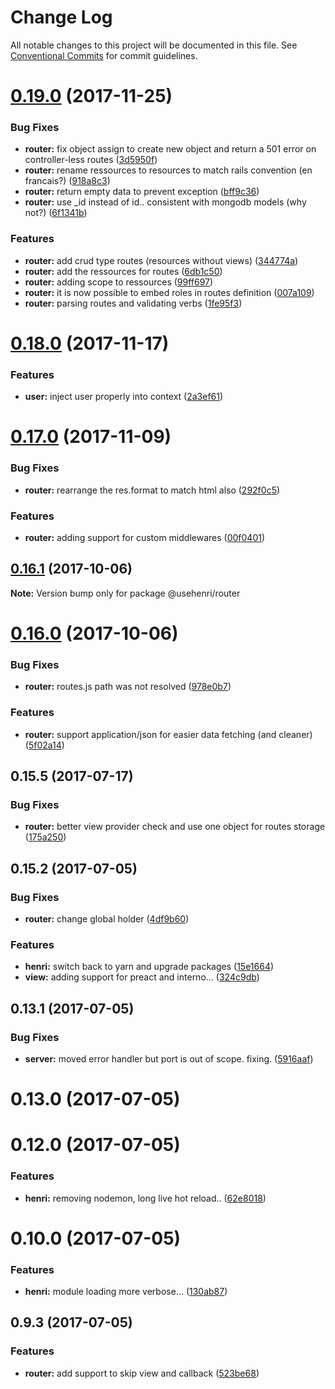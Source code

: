 # Change Log

All notable changes to this project will be documented in this file.
See [Conventional Commits](https://conventionalcommits.org) for commit guidelines.

<a name="0.19.0"></a>
# [0.19.0](https://github.com/usehenri/henri/compare/v0.18.0...v0.19.0) (2017-11-25)


### Bug Fixes

* **router:** fix object assign to create new object and return a 501 error on controller-less routes ([3d5950f](https://github.com/usehenri/henri/commit/3d5950f))
* **router:** rename ressources to resources to match rails convention (en francais?) ([918a8c3](https://github.com/usehenri/henri/commit/918a8c3))
* **router:** return empty data to prevent exception ([bff9c36](https://github.com/usehenri/henri/commit/bff9c36))
* **router:** use _id instead of id.. consistent with mongodb models (why not?) ([6f1341b](https://github.com/usehenri/henri/commit/6f1341b))


### Features

* **router:** add crud type routes (resources without views) ([344774a](https://github.com/usehenri/henri/commit/344774a))
* **router:** add the ressources for routes ([6db1c50](https://github.com/usehenri/henri/commit/6db1c50))
* **router:** adding scope to ressources ([99ff697](https://github.com/usehenri/henri/commit/99ff697))
* **router:** it is now possible to embed roles in routes definition ([007a109](https://github.com/usehenri/henri/commit/007a109))
* **router:** parsing routes and validating verbs ([1fe95f3](https://github.com/usehenri/henri/commit/1fe95f3))




<a name="0.18.0"></a>
# [0.18.0](https://github.com/usehenri/henri/compare/v0.17.0...v0.18.0) (2017-11-17)


### Features

* **user:** inject user properly  into context ([2a3ef61](https://github.com/usehenri/henri/commit/2a3ef61))




<a name="0.17.0"></a>
# [0.17.0](https://github.com/usehenri/henri/compare/v0.16.1...v0.17.0) (2017-11-09)


### Bug Fixes

* **router:** rearrange the res.format to match html also ([292f0c5](https://github.com/usehenri/henri/commit/292f0c5))


### Features

* **router:** adding support for custom middlewares ([00f0401](https://github.com/usehenri/henri/commit/00f0401))




<a name="0.16.1"></a>
## [0.16.1](https://github.com/usehenri/henri/compare/v0.16.0...v0.16.1) (2017-10-06)




**Note:** Version bump only for package @usehenri/router

<a name="0.16.0"></a>
# [0.16.0](https://github.com/usehenri/henri/compare/v0.15.5...v0.16.0) (2017-10-06)


### Bug Fixes

* **router:** routes.js path was not resolved ([978e0b7](https://github.com/usehenri/henri/commit/978e0b7))


### Features

* **router:** support application/json for easier data fetching (and cleaner) ([5f02a14](https://github.com/usehenri/henri/commit/5f02a14))




<a name="0.15.5"></a>
## 0.15.5 (2017-07-17)


### Bug Fixes

* **router:** better view provider check and use one object for routes storage ([175a250](https://github.com/usehenri/henri/commit/175a250))



<a name="0.15.2"></a>
## 0.15.2 (2017-07-05)


### Bug Fixes

* **router:** change global holder ([4df9b60](https://github.com/usehenri/henri/commit/4df9b60))


### Features

* **henri:** switch back to yarn and upgrade packages ([15e1664](https://github.com/usehenri/henri/commit/15e1664))
* **view:** adding support for preact and interno... ([324c9db](https://github.com/usehenri/henri/commit/324c9db))



<a name="0.13.1"></a>
## 0.13.1 (2017-07-05)


### Bug Fixes

* **server:** moved error handler but port is out of scope. fixing. ([5916aaf](https://github.com/usehenri/henri/commit/5916aaf))



<a name="0.13.0"></a>
# 0.13.0 (2017-07-05)



<a name="0.12.0"></a>
# 0.12.0 (2017-07-05)


### Features

* **henri:** removing nodemon, long live hot reload.. ([62e8018](https://github.com/usehenri/henri/commit/62e8018))



<a name="0.10.0"></a>
# 0.10.0 (2017-07-05)


### Features

* **henri:** module loading more verbose... ([130ab87](https://github.com/usehenri/henri/commit/130ab87))



<a name="0.9.3"></a>
## 0.9.3 (2017-07-05)


### Features

* **router:** add support to skip view and callback ([523be68](https://github.com/usehenri/henri/commit/523be68))
